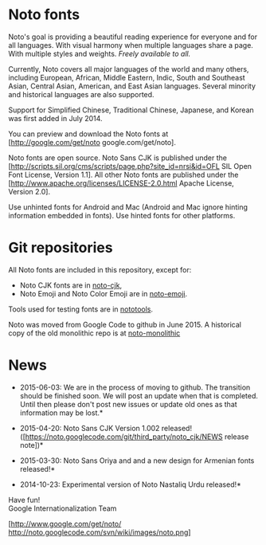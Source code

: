 # Noto fonts

Noto's goal is providing a beautiful reading experience for everyone and for all languages. With visual harmony when multiple languages share a page. With multiple styles and weights. *Freely available to all.*

Currently, Noto covers all major languages of the world and many others, including European, African, Middle Eastern, Indic, South and Southeast Asian, Central Asian, American, and East Asian languages. Several minority and historical languages are also supported.

Support for Simplified Chinese, Traditional Chinese, Japanese, and Korean was first added in July 2014.

You can preview and download the Noto fonts at [http://google.com/get/noto google.com/get/noto].


Noto fonts are open source. Noto Sans CJK is published under the [http://scripts.sil.org/cms/scripts/page.php?site_id=nrsi&id=OFL SIL Open Font License, Version 1.1]. All other Noto fonts are published under the [http://www.apache.org/licenses/LICENSE-2.0.html Apache License, Version 2.0].

Use unhinted fonts for Android and Mac (Android and Mac ignore hinting information embedded in fonts). 
Use hinted fonts for other platforms.

# Git repositories

All Noto fonts are included in this repository, except for:

  * Noto CJK fonts are in [noto-cjk](https://github.com/googlei18n/noto-cjk),
  * Noto Emoji and Noto Color Emoji are in [noto-emoji](https://github.com/googlei18n/noto-emoji).

Tools used for testing fonts are in [nototools](https://github.com/googlei18n/nototools).

Noto was moved from Google Code to github in June 2015.  A historical copy of the old monolithic repo is at [noto-monolithic](https://github.com/googlei18n/noto-monolithic)

# News

* 2015-06-03: We are in the process of moving to github. The transition should be finished soon. We will post an update when that is completed. Until then please don't post new issues or update old ones as that information may be lost.* 

* 2015-04-20: Noto Sans CJK Version 1.002 released! ([https://noto.googlecode.com/git/third_party/noto_cjk/NEWS release note])* 

* 2015-03-30: Noto Sans Oriya and and a new design for Armenian fonts released!* 

* 2014-10-23: Experimental version of Noto Nastaliq Urdu released!*



Have fun!<br>
Google Internationalization Team

[http://www.google.com/get/noto/ http://noto.googlecode.com/svn/wiki/images/noto.png]
